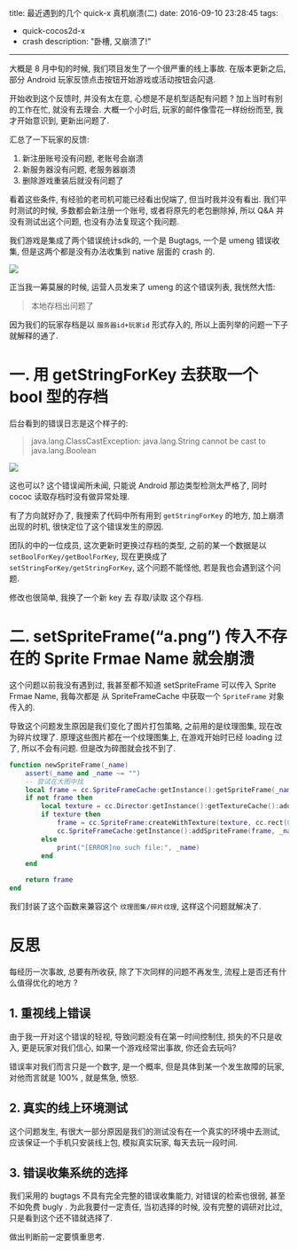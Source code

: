 title: 最近遇到的几个 quick-x 真机崩溃(二)
date: 2016-09-10 23:28:45
tags:
- quick-cocos2d-x
- crash
description: "卧槽, 又崩溃了!"
---

大概是 8 月中旬的时候, 我们项目发生了一个很严重的线上事故. 在版本更新之后, 部分 Android 玩家反馈点击按钮开始游戏或活动按钮会闪退.

开始收到这个反馈时, 并没有太在意, 心想是不是机型适配有问题 ? 加上当时有别的工作在忙, 就没有去理会. 大概一个小时后, 玩家的邮件像雪花一样纷纷而至, 我才开始意识到, 更新出问题了.

汇总了一下玩家的反馈:

1. 新注册账号没有问题, 老账号会崩溃
2. 新服务器没有问题, 老服务器崩溃
3. 删除游戏重装后就没有问题了

看着这些条件, 有经验的老司机可能已经看出倪端了, 但当时我并没有看出. 我们平时测试的时候, 多数都会新注册一个账号, 或者将原先的老包删除掉, 所以 Q&A 并没有测试出这个问题, 也没有办法复现这个我问题.

我们游戏是集成了两个错误统计sdk的, 一个是 Bugtags, 一个是 umeng 错误收集, 但是这两个都是没有办法收集到 native 层面的 crash 的. 

![][2]

正当我一筹莫展的时候, 运营人员发来了 umeng 的这个错误列表, 我恍然大悟:

> 本地存档出问题了

因为我们的玩家存档是以 `服务器id+玩家id` 形式存入的, 所以上面列举的问题一下子就解释的通了.

# 一. 用 getStringForKey 去获取一个 bool 型的存档

后台看到的错误日志是这个样子的:

> java.lang.ClassCastException: java.lang.String cannot be cast to java.lang.Boolean

![][1]

这也可以? 这个错误闻所未闻, 只能说 Android 那边类型检测太严格了, 同时 cococ 读取存档时没有做异常处理.

有了方向就好办了, 我搜索了代码中所有用到 `getStringForKey` 的地方, 加上崩溃出现的时机, 很快定位了这个错误发生的原因.

团队的中的一位成员, 这次更新时更换过存档的类型, 之前的某一个数据是以 `setBoolForKey/getBoolForKey`, 现在更换成了 `setStringForKey/getStringForKey`, 这个问题不能怪他, 若是我也会遇到这个问题.

修改也很简单, 我换了一个新 key 去 存取/读取 这个存档.


# 二. setSpriteFrame(“a.png”) 传入不存在的 Sprite Frmae Name 就会崩溃

这个问题以前我没有遇到过, 我甚至都不知道 setSpriteFrame 可以传入 Sprite Frmae Name, 我每次都是 从 SpriteFrameCache 中获取一个 `SpriteFrame` 对象传入的.

导致这个问题发生原因是我们变化了图片打包策略, 之前用的是纹理图集, 现在改为碎片纹理了. 原理这些图片都在一个纹理图集上, 在游戏开始时已经 loading 过了, 所以不会有问题. 但是改为碎图就会找不到了.

```lua
function newSpriteFrame(_name)
    assert(_name and _name ~= "")
    -- 尝试在大图中找
    local frame = cc.SpriteFrameCache:getInstance():getSpriteFrame(_name)
    if not frame then
        local texture = cc.Director:getInstance():getTextureCache():addImage(_name)
        if texture then
            frame = cc.SpriteFrame:createWithTexture(texture, cc.rect(0, 0, texture:getContentSize().width, texture:getContentSize().height))
            cc.SpriteFrameCache:getInstance():addSpriteFrame(frame, _name)
        else
            print("[ERROR]no such file:", _name)
        end
    end 

    return frame
end
```

我们封装了这个函数来兼容这个 `纹理图集/碎片纹理`, 这样这个问题就解决了.

# 反思

每经历一次事故, 总要有所收获, 除了下次同样的问题不再发生, 流程上是否还有什么值得优化的地方 ?

## 1. 重视线上错误

由于我一开对这个错误的轻视, 导致问题没有在第一时间控制住, 损失的不只是收入, 更是玩家对我们信心, 如果一个游戏经常出事故, 你还会去玩吗?

错误率对我们而言只是一个数字, 是一个概率, 但是具体到某一个发生故障的玩家, 对他而言就是 100% , 就是焦急, 愤怒.

## 2. 真实的线上环境测试

这个问题发生, 有很大一部分原因是我们的测试没有在一个真实的环境中去测试, 应该保证一个手机只安装线上包, 模拟真实玩家, 每天去玩一段时间.

## 3. 错误收集系统的选择

我们采用的 bugtags 不具有完全完整的错误收集能力, 对错误的检索也很弱, 甚至不如免费 bugly . 为此我要付一定责任, 当初选择的时候, 没有完整的调研对比过, 只是看到这个还不错就选择了.

做出判断前一定要慎重思考.

[1]: /face/yilianmengbi.jpg
[2]: http://ww4.sinaimg.cn/large/7f870d23jw1f7xim4h1aaj21b50ej0ul.jpg